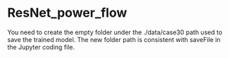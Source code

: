 # ResNet_power_flow

You need to create the empty folder under the ./data/case30 path used to save the trained model. The new folder path is consistent with saveFile in the Jupyter coding file.
